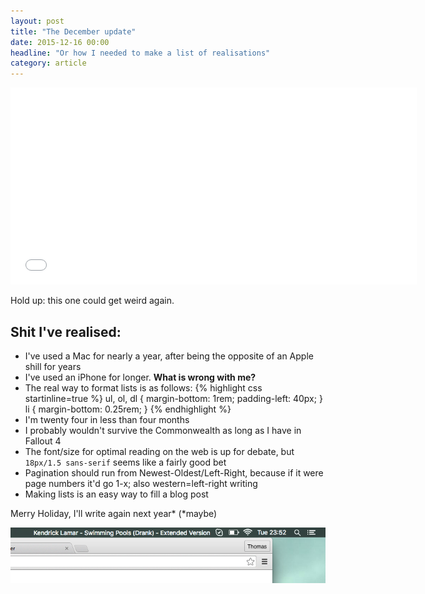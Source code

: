 ```yaml
---
layout: post
title: "The December update"
date: 2015-12-16 00:00
headline: "Or how I needed to make a list of realisations"
category: article
---
```


<iframe width="650" height="315" src="//www.youtube.com/embed/B5YNiCfWC3A" frameborder="0" allowfullscreen="1"> </iframe>

Hold up: this one could get weird again.

## Shit I've realised:

* I've used a Mac for nearly a year, after being the opposite of an Apple shill for years
* I've used an iPhone for longer. **What is wrong with me?**
* The real way to format lists is as follows: {% highlight css startinline=true %}
ul, ol, dl {
  margin-bottom: 1rem;
  padding-left: 40px;
}
li {
  margin-bottom: 0.25rem;
}
{% endhighlight %}
* I'm twenty four in less than four months
* I probably wouldn't survive the Commonwealth as long as I have in Fallout 4
* The font/size for optimal reading on the web is up for debate, but `18px/1.5 sans-serif` seems like a fairly good bet
* Pagination should run from Newest-Oldest/Left-Right, because if it were page numbers it'd go 1-x; also western=left-right writing
* Making lists is an easy way to fill a blog post

Merry Holiday, I'll write again next year* (\*maybe)

![](/static/images/Jf9sGwr.png)
